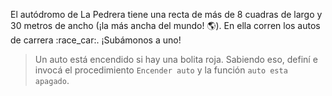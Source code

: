 <gs-toolbox toolbox-url="https://raw.githubusercontent.com/MumukiProject/mumuki-guia-gobstones-la-pedrera/master/assets/toolbox_1587055725907.xml"></gs-toolbox>

<gs-attire attire-url="https://raw.githubusercontent.com/MumukiProject/mumuki-guia-gobstones-la-pedrera/master/assets/attires/config_1587060518570.json"></gs-attire>

El autódromo de La Pedrera tiene una recta de más de 8 cuadras de largo y 30 metros de ancho (¡la más ancha del mundo! :earth_americas:). En ella corren los autos de carrera :race_car:. ¡Subámonos a uno!

> Un auto está encendido si hay una bolita roja. Sabiendo eso, definí e invocá el procedimiento `Encender auto` y la función `auto esta apagado`. 
